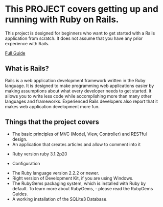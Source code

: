 
# This PROJECT covers getting up and running with Ruby on Rails. 
This project  is designed for beginners who want to get started with a Rails application from scratch. It does not assume that you have any prior experience with Rails.

[Full Guide](https://guides.rubyonrails.org/v5.0/getting_started.html?fbclid=IwAR0Qj-DfokWb2CLGGHT_H5bFkIB-f630c84n5wj-VUbEbcoAO14x_WO3Gn8)

## What is Rails?
Rails is a web application development framework written in the Ruby language. It is designed to make programming web applications easier by making assumptions about what every developer needs to get started. It allows you to write less code while accomplishing more than many other languages and frameworks. Experienced Rails developers also report that it makes web application development more fun.



## Things that the project covers 
 - The basic principles of MVC (Model, View, Controller) and RESTful design.
 - An application that creates articles and allow to comment into it 

* Ruby version
ruby 3.1.2p20


* Configuration
- The Ruby language version 2.2.2 or newer.
- Right version of Development Kit, if you are using Windows.
- The RubyGems packaging system, which is installed with Ruby by default. To learn more about RubyGems, - please read the RubyGems Guides.
- A working installation of the SQLite3 Database.
